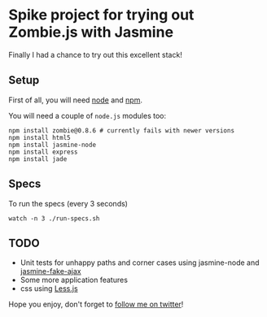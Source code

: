 Spike project for trying out Zombie.js with Jasmine
===================================================

Finally I had a chance to try out this excellent stack!

## Setup

First of all, you will need [node](http://nodejs.org/) and [npm](https://github.com/isaacs/npm).

You will need a couple of `node.js` modules too:

    npm install zombie@0.8.6 # currently fails with newer versions
    npm install html5
    npm install jasmine-node
    npm install express
    npm install jade

## Specs

To run the specs (every 3 seconds)

    watch -n 3 ./run-specs.sh

## TODO

* Unit tests for unhappy paths and corner cases using jasmine-node and [jasmine-fake-ajax](https://github.com/mileskin/jasmine-fake-ajax)
* Some more application features
* css using [Less.js](http://fadeyev.net/2010/06/19/lessjs-will-obsolete-css/)

Hope you enjoy, don't forget to [follow me on twitter](http://twitter.com/mileskin)!

